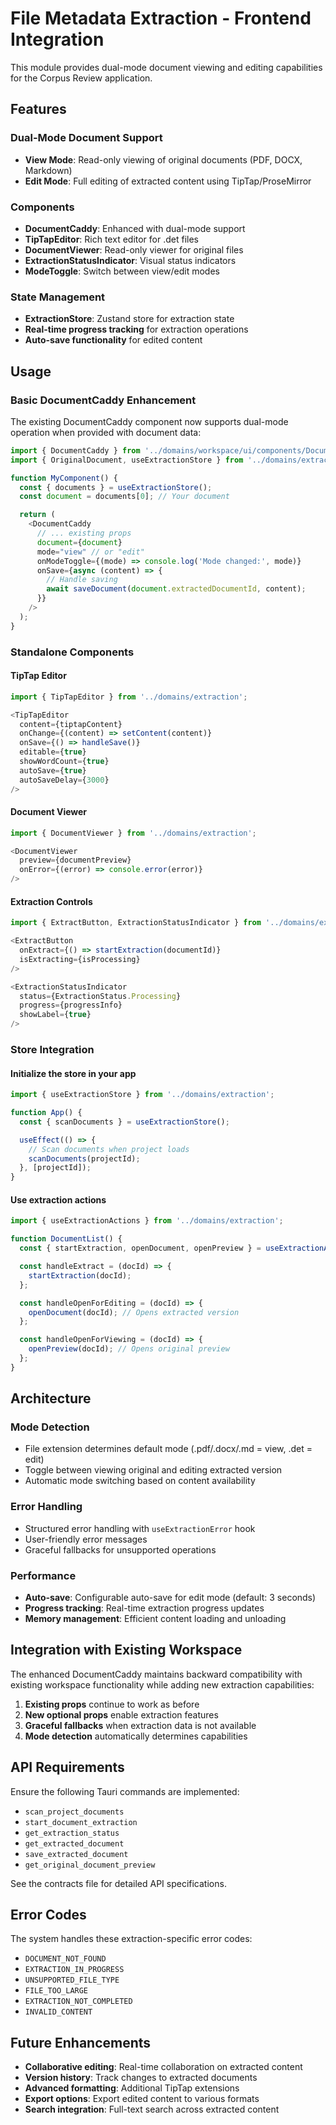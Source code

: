 # File Metadata Extraction - Frontend Integration

This module provides dual-mode document viewing and editing capabilities for the Corpus Review application.

## Features

### Dual-Mode Document Support
- **View Mode**: Read-only viewing of original documents (PDF, DOCX, Markdown)
- **Edit Mode**: Full editing of extracted content using TipTap/ProseMirror

### Components
- **DocumentCaddy**: Enhanced with dual-mode support
- **TipTapEditor**: Rich text editor for .det files
- **DocumentViewer**: Read-only viewer for original files
- **ExtractionStatusIndicator**: Visual status indicators
- **ModeToggle**: Switch between view/edit modes

### State Management
- **ExtractionStore**: Zustand store for extraction state
- **Real-time progress tracking** for extraction operations
- **Auto-save functionality** for edited content

## Usage

### Basic DocumentCaddy Enhancement

The existing DocumentCaddy component now supports dual-mode operation when provided with document data:

```typescript
import { DocumentCaddy } from '../domains/workspace/ui/components/DocumentCaddy';
import { OriginalDocument, useExtractionStore } from '../domains/extraction';

function MyComponent() {
  const { documents } = useExtractionStore();
  const document = documents[0]; // Your document

  return (
    <DocumentCaddy
      // ... existing props
      document={document}
      mode="view" // or "edit"
      onModeToggle={(mode) => console.log('Mode changed:', mode)}
      onSave={async (content) => {
        // Handle saving
        await saveDocument(document.extractedDocumentId, content);
      }}
    />
  );
}
```

### Standalone Components

#### TipTap Editor
```typescript
import { TipTapEditor } from '../domains/extraction';

<TipTapEditor
  content={tiptapContent}
  onChange={(content) => setContent(content)}
  onSave={() => handleSave()}
  editable={true}
  showWordCount={true}
  autoSave={true}
  autoSaveDelay={3000}
/>
```

#### Document Viewer
```typescript
import { DocumentViewer } from '../domains/extraction';

<DocumentViewer
  preview={documentPreview}
  onError={(error) => console.error(error)}
/>
```

#### Extraction Controls
```typescript
import { ExtractButton, ExtractionStatusIndicator } from '../domains/extraction';

<ExtractButton
  onExtract={() => startExtraction(documentId)}
  isExtracting={isProcessing}
/>

<ExtractionStatusIndicator
  status={ExtractionStatus.Processing}
  progress={progressInfo}
  showLabel={true}
/>
```

### Store Integration

#### Initialize the store in your app
```typescript
import { useExtractionStore } from '../domains/extraction';

function App() {
  const { scanDocuments } = useExtractionStore();

  useEffect(() => {
    // Scan documents when project loads
    scanDocuments(projectId);
  }, [projectId]);
}
```

#### Use extraction actions
```typescript
import { useExtractionActions } from '../domains/extraction';

function DocumentList() {
  const { startExtraction, openDocument, openPreview } = useExtractionActions();

  const handleExtract = (docId) => {
    startExtraction(docId);
  };

  const handleOpenForEditing = (docId) => {
    openDocument(docId); // Opens extracted version
  };

  const handleOpenForViewing = (docId) => {
    openPreview(docId); // Opens original preview
  };
}
```

## Architecture

### Mode Detection
- File extension determines default mode (.pdf/.docx/.md = view, .det = edit)
- Toggle between viewing original and editing extracted version
- Automatic mode switching based on content availability

### Error Handling
- Structured error handling with `useExtractionError` hook
- User-friendly error messages
- Graceful fallbacks for unsupported operations

### Performance
- **Auto-save**: Configurable auto-save for edit mode (default: 3 seconds)
- **Progress tracking**: Real-time extraction progress updates
- **Memory management**: Efficient content loading and unloading

## Integration with Existing Workspace

The enhanced DocumentCaddy maintains backward compatibility with existing workspace functionality while adding new extraction capabilities:

1. **Existing props** continue to work as before
2. **New optional props** enable extraction features
3. **Graceful fallbacks** when extraction data is not available
4. **Mode detection** automatically determines capabilities

## API Requirements

Ensure the following Tauri commands are implemented:
- `scan_project_documents`
- `start_document_extraction`
- `get_extraction_status`
- `get_extracted_document`
- `save_extracted_document`
- `get_original_document_preview`

See the contracts file for detailed API specifications.

## Error Codes

The system handles these extraction-specific error codes:
- `DOCUMENT_NOT_FOUND`
- `EXTRACTION_IN_PROGRESS`
- `UNSUPPORTED_FILE_TYPE`
- `FILE_TOO_LARGE`
- `EXTRACTION_NOT_COMPLETED`
- `INVALID_CONTENT`

## Future Enhancements

- **Collaborative editing**: Real-time collaboration on extracted content
- **Version history**: Track changes to extracted documents
- **Advanced formatting**: Additional TipTap extensions
- **Export options**: Export edited content to various formats
- **Search integration**: Full-text search across extracted content